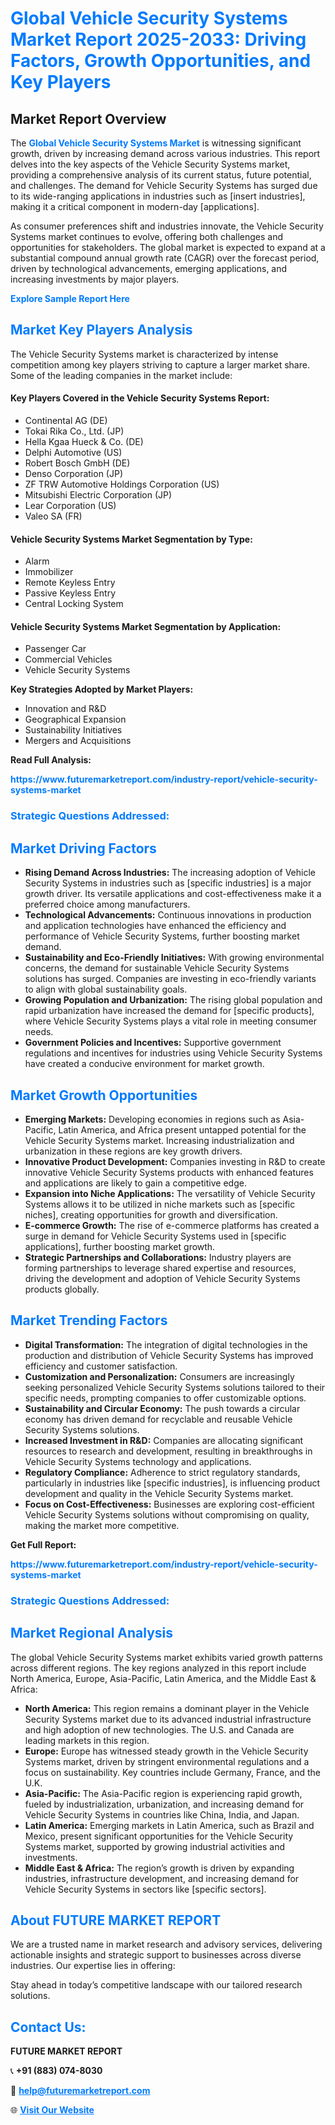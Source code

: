 <h1 style="color: #007BFF;">Global Vehicle Security Systems Market Report 2025-2033: Driving Factors, Growth Opportunities, and Key Players</h1>

<section id="overview">
<h2>Market Report Overview</h2>
<p>The <a href="https://www.futuremarketreport.com/industry-report/vehicle-security-systems-market" style="color: #007BFF; text-decoration: none;"><strong>Global Vehicle Security Systems Market</strong></a> is witnessing significant growth, driven by increasing demand across various industries. This report delves into the key aspects of the Vehicle Security Systems market, providing a comprehensive analysis of its current status, future potential, and challenges. The demand for Vehicle Security Systems has surged due to its wide-ranging applications in industries such as [insert industries], making it a critical component in modern-day [applications].</p>
<p>As consumer preferences shift and industries innovate, the Vehicle Security Systems market continues to evolve, offering both challenges and opportunities for stakeholders. The global market is expected to expand at a substantial compound annual growth rate (CAGR) over the forecast period, driven by technological advancements, emerging applications, and increasing investments by major players.</p>
</section>

<section id="overview">
<p><a href="https://www.futuremarketreport.com/request-sample/reportId=125969" style="color: #007BFF; text-decoration: none;"><strong>Explore Sample Report Here</strong></a></p>
</section>

<section id="key-players">
<h2 style="color: #007BFF;">Market Key Players Analysis</h2>
<p>The Vehicle Security Systems market is characterized by intense competition among key players striving to capture a larger market share. Some of the leading companies in the market include:</p>
<h4>Key Players Covered in the Vehicle Security Systems Report:</h4>
<ul><li>Continental AG (DE)</li><li>Tokai Rika Co., Ltd. (JP)</li><li>Hella Kgaa Hueck &amp; Co. (DE)</li><li>Delphi Automotive (US)</li><li>Robert Bosch GmbH (DE)</li><li>Denso Corporation (JP)</li><li>ZF TRW Automotive Holdings Corporation (US)</li><li>Mitsubishi Electric Corporation (JP)</li><li>Lear Corporation (US)</li><li>Valeo SA (FR)</li></ul>
<h4>Vehicle Security Systems Market Segmentation by Type:</h4>
<ul><li>Alarm</li><li>Immobilizer</li><li>Remote Keyless Entry</li><li>Passive Keyless Entry</li><li>Central Locking System</li></ul>

<h4>Vehicle Security Systems Market Segmentation by Application:</h4>
<ul><li>Passenger Car</li><li>Commercial Vehicles</li><li>Vehicle Security Systems</li></ul>
<p><strong>Key Strategies Adopted by Market Players:</strong></p>
<ul>
<li>Innovation and R&D</li>
<li>Geographical Expansion</li>
<li>Sustainability Initiatives</li>
<li>Mergers and Acquisitions</li>
</ul>
</section>

<section>
<p><strong>Read Full Analysis: </strong></p><a href="https://www.futuremarketreport.com/industry-report/vehicle-security-systems-market" style="color: #007BFF; text-decoration: none;"><strong>https://www.futuremarketreport.com/industry-report/vehicle-security-systems-market</strong></a>
<h3 style="color: #007BFF;">Strategic Questions Addressed:</h3>
</section>

<section id="driving-factors">
<h2 style="color: #007BFF;">Market Driving Factors</h2>
<ul>
<li><strong>Rising Demand Across Industries:</strong> The increasing adoption of Vehicle Security Systems in industries such as [specific industries] is a major growth driver. Its versatile applications and cost-effectiveness make it a preferred choice among manufacturers.</li>
<li><strong>Technological Advancements:</strong> Continuous innovations in production and application technologies have enhanced the efficiency and performance of Vehicle Security Systems, further boosting market demand.</li>
<li><strong>Sustainability and Eco-Friendly Initiatives:</strong> With growing environmental concerns, the demand for sustainable Vehicle Security Systems solutions has surged. Companies are investing in eco-friendly variants to align with global sustainability goals.</li>
<li><strong>Growing Population and Urbanization:</strong> The rising global population and rapid urbanization have increased the demand for [specific products], where Vehicle Security Systems plays a vital role in meeting consumer needs.</li>
<li><strong>Government Policies and Incentives:</strong> Supportive government regulations and incentives for industries using Vehicle Security Systems have created a conducive environment for market growth.</li>
</ul>
</section>

<section id="growth-opportunities">
<h2 style="color: #007BFF;">Market Growth Opportunities</h2>
<ul>
<li><strong>Emerging Markets:</strong> Developing economies in regions such as Asia-Pacific, Latin America, and Africa present untapped potential for the Vehicle Security Systems market. Increasing industrialization and urbanization in these regions are key growth drivers.</li>
<li><strong>Innovative Product Development:</strong> Companies investing in R&D to create innovative Vehicle Security Systems products with enhanced features and applications are likely to gain a competitive edge.</li>
<li><strong>Expansion into Niche Applications:</strong> The versatility of Vehicle Security Systems allows it to be utilized in niche markets such as [specific niches], creating opportunities for growth and diversification.</li>
<li><strong>E-commerce Growth:</strong> The rise of e-commerce platforms has created a surge in demand for Vehicle Security Systems used in [specific applications], further boosting market growth.</li>
<li><strong>Strategic Partnerships and Collaborations:</strong> Industry players are forming partnerships to leverage shared expertise and resources, driving the development and adoption of Vehicle Security Systems products globally.</li>
</ul>
</section>

<section id="trending-factors">
<h2 style="color: #007BFF;">Market Trending Factors</h2>
<ul>
<li><strong>Digital Transformation:</strong> The integration of digital technologies in the production and distribution of Vehicle Security Systems has improved efficiency and customer satisfaction.</li>
<li><strong>Customization and Personalization:</strong> Consumers are increasingly seeking personalized Vehicle Security Systems solutions tailored to their specific needs, prompting companies to offer customizable options.</li>
<li><strong>Sustainability and Circular Economy:</strong> The push towards a circular economy has driven demand for recyclable and reusable Vehicle Security Systems solutions.</li>
<li><strong>Increased Investment in R&D:</strong> Companies are allocating significant resources to research and development, resulting in breakthroughs in Vehicle Security Systems technology and applications.</li>
<li><strong>Regulatory Compliance:</strong> Adherence to strict regulatory standards, particularly in industries like [specific industries], is influencing product development and quality in the Vehicle Security Systems market.</li>
<li><strong>Focus on Cost-Effectiveness:</strong> Businesses are exploring cost-efficient Vehicle Security Systems solutions without compromising on quality, making the market more competitive.</li>
</ul>
</section>

<section>
<p><strong>Get Full Report: </strong></p><a href="https://www.futuremarketreport.com/industry-report/vehicle-security-systems-market" style="color: #007BFF; text-decoration: none;"><strong>https://www.futuremarketreport.com/industry-report/vehicle-security-systems-market</strong></a>
<h3 style="color: #007BFF;">Strategic Questions Addressed:</h3>
</section>


<section id="regional-analysis">
<h2 style="color: #007BFF;">Market Regional Analysis</h2>
<p>The global Vehicle Security Systems market exhibits varied growth patterns across different regions. The key regions analyzed in this report include North America, Europe, Asia-Pacific, Latin America, and the Middle East & Africa:</p>
<ul>
<li><strong>North America:</strong> This region remains a dominant player in the Vehicle Security Systems market due to its advanced industrial infrastructure and high adoption of new technologies. The U.S. and Canada are leading markets in this region.</li>
<li><strong>Europe:</strong> Europe has witnessed steady growth in the Vehicle Security Systems market, driven by stringent environmental regulations and a focus on sustainability. Key countries include Germany, France, and the U.K.</li>
<li><strong>Asia-Pacific:</strong> The Asia-Pacific region is experiencing rapid growth, fueled by industrialization, urbanization, and increasing demand for Vehicle Security Systems in countries like China, India, and Japan.</li>
<li><strong>Latin America:</strong> Emerging markets in Latin America, such as Brazil and Mexico, present significant opportunities for the Vehicle Security Systems market, supported by growing industrial activities and investments.</li>
<li><strong>Middle East & Africa:</strong> The region’s growth is driven by expanding industries, infrastructure development, and increasing demand for Vehicle Security Systems in sectors like [specific sectors].</li>
</ul>
</section>

<footer>
<h2 style="color: #007BFF;">About FUTURE MARKET REPORT</h2>
<p>We are a trusted name in market research and advisory services, delivering actionable insights and strategic support to businesses across diverse industries. Our expertise lies in offering:</p>

<p>Stay ahead in today’s competitive landscape with our tailored research solutions.</p>

<h2 style="color: #007BFF;">Contact Us:</h2>
<p><strong>FUTURE MARKET REPORT</strong></p>
<p>📞 <strong>+91 (883) 074-8030</strong></p>
<p>📧 <strong><a href="mailto:help@futuremarketreport.com" style="color: #007BFF;">help@futuremarketreport.com</a></strong></p>
<p>🌐 <strong><a href="https://www.futuremarketreport.com/" style="color: #007BFF;">Visit Our Website</a></strong></p>
</footer>